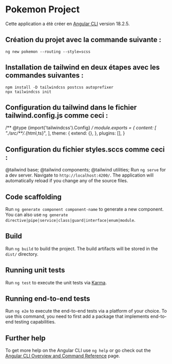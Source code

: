 # Pokemon Project

Cette application a étè créer en [Angular CLI](https://github.com/angular/angular-cli) version 18.2.5.

## Création du projet avec la commande suivante : 
```
ng new pokemon --routing --style=scss
```
## Installation de tailwind en deux étapes avec les commandes suivantes : 
```
npm install -D tailwindcss postcss autoprefixer
npx tailwindcss init
```
## Configuration du tailwind dans le fichier tailwind.config.js comme ceci : 
/** @type {import('tailwindcss').Config} */
module.exports = {
  content: [
    "./src/**/*.{html,ts}",
  ],
  theme: {
    extend: {},
  },
  plugins: [],
}
## Configuration du fichier styles.sccs comme ceci : 
@tailwind base;
@tailwind components;
@tailwind utilities;
Run `ng serve` for a dev server. Navigate to `http://localhost:4200/`. The application will automatically reload if you change any of the source files.

## Code scaffolding

Run `ng generate component component-name` to generate a new component. You can also use `ng generate directive|pipe|service|class|guard|interface|enum|module`.

## Build

Run `ng build` to build the project. The build artifacts will be stored in the `dist/` directory.

## Running unit tests

Run `ng test` to execute the unit tests via [Karma](https://karma-runner.github.io).

## Running end-to-end tests

Run `ng e2e` to execute the end-to-end tests via a platform of your choice. To use this command, you need to first add a package that implements end-to-end testing capabilities.

## Further help

To get more help on the Angular CLI use `ng help` or go check out the [Angular CLI Overview and Command Reference](https://angular.dev/tools/cli) page.
